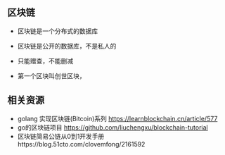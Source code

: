 ## 区块链

- 区块链是一个分布式的数据库

- 区块链是公开的数据库，不是私人的

- 只能赠查，不能删减

- 第一个区块叫创世区块，

  

## 相关资源

- golang 实现区块链(Bitcoin)系列 https://learnblockchain.cn/article/577
- go的区块链项目 https://github.com/liuchengxu/blockchain-tutorial
- 区块链简易公链从0到1开发手册https://blog.51cto.com/clovemfong/2161592